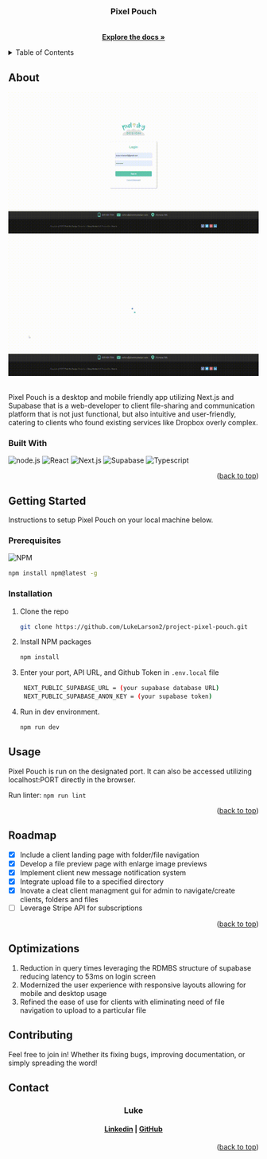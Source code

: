<a id='readme-top'> </a>

<br />
<div align="center">
  <a href="https://github.com/LukeLarson2/project-pixel-pouch">
    <!-- <img src="" alt="finance tracker logo" width="50" height="50" /> -->
  </a>
  <h3 align="center">
    Pixel Pouch
  </h3>
  <p align="center">
    <br />
    <a href="https://github.com/LukeLarson2/project-pixel-pouch"><strong>Explore the docs »</strong></a>
    <br />
  </p>
</div>

<details>
  <summary>Table of Contents</summary>
  <ol>
    <li>
      <a href="#about">About</a>
      <ul>
        <li>
          <a href="#built-with">Built With</a>
        </li>
      </ul>
    </li>
    <li>
      <a href="#getting-started">Getting Started</a>
      <ul>
        <li>
          <a href="#prerequisites">Prerequisites</a>
        </li>
        <li>
          <a href="#installation">Installation</a>
        </li>
      </ul>
    </li>
    <li>
      <a href="#usage">Usage</a>
    </li>
    <li>
      <a href="#roadmap">Roadmap</a>
    </li>
    <li>
      <a href="#optimizations">Optimizations</a>
    </li>
    <li>
      <a href="#contributing">Contributing</a>
    </li>
    <li>
      <a href="#contact">Contact</a>
    </li>
  </ol>
</details>

## About

<div align="center">
  <img src="./public/assets/pp-demo-1.gif" alt="project landing page image" width="600px" />
<br />
  <img src="./public/assets/pp-demo-2.gif" alt="project landing page image" width="600px" />
</div>

<br />
<p>
  Pixel Pouch is a desktop and mobile friendly app utilizing Next.js and Supabase that is a web-developer to client file-sharing and communication platform that is not just functional, but also intuitive and user-friendly, catering to clients who found existing services like Dropbox overly complex.
</p>

### Built With
![node.js](https://img.shields.io/badge/node-%23000000.svg?style=for-the-badge&logo=node.js)
![React](https://img.shields.io/badge/React-%23000000.svg?style=for-the-badge&logo=react&logoColor)
![Next.js](https://img.shields.io/badge/webpack-%23000000.svg?style=for-the-badge&logo=next.js)
![Supabase](https://img.shields.io/badge/babel-%23000000.svg?style=for-the-badge&logo=supabase)
![Typescript](https://img.shields.io/badge/axios-%23000000.svg?style=for-the-badge&logo=typescript)

<p align="right">
  (<a href="#readme-top">back to top</a>)
</p>

## Getting Started

<p>
    Instructions to setup Pixel Pouch on your local machine below.
</p>

### Prerequisites

![NPM](https://img.shields.io/badge/NPM-%23000000.svg?style=for-the-badge&logo=npm&logoColor=white)

```sh
npm install npm@latest -g
```

### Installation

1. Clone the repo
   ```sh
   git clone https://github.com/LukeLarson2/project-pixel-pouch.git
   ```
2. Install NPM packages
   ```sh
   npm install
   ```
3. Enter your port, API URL, and Github Token in `.env.local` file
   ```sh
    NEXT_PUBLIC_SUPABASE_URL = (your supabase database URL)
    NEXT_PUBLIC_SUPABASE_ANON_KEY = (your supabase token)
   ```
4. Run in dev environment.
   ```sh
   npm run dev
   ```

## Usage

Pixel Pouch is run on the designated port. It can also be accessed utilizing localhost:PORT directly in the browser.

Run linter: ```npm run lint ```

<p align="right">(<a href="#readme-top">back to top</a>)</p>

<!-- ROADMAP -->

## Roadmap

- [x] Include a client landing page with folder/file navigation
- [x] Develop a file preview page with enlarge image previews
- [x] Implement client new message notification system
- [x] Integrate upload file to a specified directory
- [x] Inovate a cleat client managment gui for admin to navigate/create clients, folders and files
- [ ] Leverage Stripe API for subscriptions

<p align="right">(<a href="#readme-top">back to top</a>)</p>

## Optimizations

 1. Reduction in query times leveraging the RDMBS structure of supabase reducing latency to 53ms on login screen
 1. Modernized the user experience with responsive layouts allowing for mobile and desktop usage 
 1. Refined the ease of use for clients with eliminating need of file navigation to upload to a particular file

<!-- CONTRIBUTING -->
## Contributing

Feel free to join in! Whether its fixing bugs, improving documentation, or
simply spreading the word!

<!-- CONTACT -->

## Contact

<h3 align='center'> Luke</h3>
<h4 align='center'>
  <a href="https://www.linkedin.com/in/lucas--m-larson/">Linkedin</a> |
  <a href="https://github.com/LukeLarson2">GitHub</a>
</h4>

<p align="right">(<a href="#readme-top">back to top</a>)</p>
